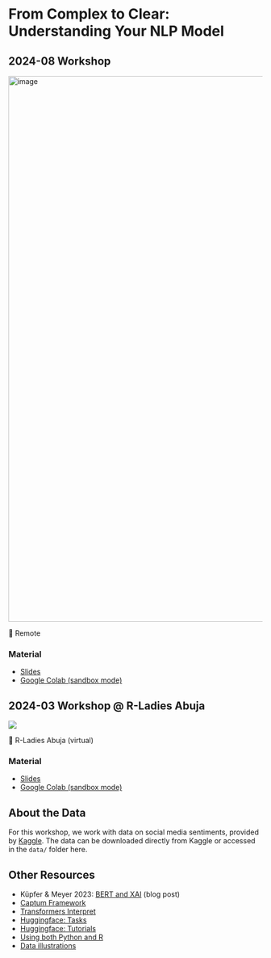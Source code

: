# From Complex to Clear: Understanding Your NLP Model

## 2024-08 Workshop

<img width="1081" alt="image" src="https://github.com/user-attachments/assets/b6a4caee-f727-4efd-b170-2f02d64d61ee">

📍 Remote

### Material
- [Slides](https://docs.google.com/presentation/d/e/2PACX-1vRIiz8zg7VqKtK62h4VCGPXNGJ5KP8td858o0VQEMcSTWv-esYgQlVY7dBxB8J4xa6A7mIxPitj6lGT/pub?start=false&loop=false&delayms=3000)
- [Google Colab (sandbox mode)]()

## 2024-03 Workshop @ R-Ladies Abuja

![](https://cosimameyer.com/images/talks/from_complex_to_clear.png)

📍 R-Ladies Abuja (virtual)

### Material 

- [Slides](https://bit.ly/complex-to-clear-slides-2024)
- [Google Colab (sandbox mode)](https://colab.research.google.com/drive/1K1fvclLZBrN8W_WdjDmKIYypIxVbDKpC?usp=sharing#offline=true&sandboxMode=true)
<!-- - [Jupyter notebook](https://github.com/cosimameyer/r-python-talk/blob/main/PythonistR_WiDS_2023_Workshop.ipynb)
-->

## About the Data

For this workshop, we work with data on social media sentiments, provided by [Kaggle](https://www.kaggle.com/datasets/marklvl/sentiment-labelled-sentences-data-set). The data can be downloaded directly from Kaggle or accessed in the `data/` folder here.

## Other Resources
- Küpfer & Meyer 2023: [BERT and XAI](https://www.mzes.uni-mannheim.de/socialsciencedatalab/article/bert-explainable-ai/) (blog post)
- [Captum Framework](https://captum.ai/docs/algorithms_comparison_matrix)
- [Transformers Interpret](https://github.com/cdpierse/transformers-interpret)
- [Huggingface: Tasks](https://huggingface.co/tasks)
- [Huggingface: Tutorials](https://huggingface.co/course/chapter1/1)
- [Using both Python and R](https://github.com/cosimameyer/r-python-talk)
- [Data illustrations](https://github.com/cosimameyer/illustrations)


